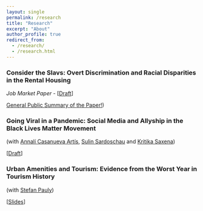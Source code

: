 ```yaml
---
layout: single
permalink: /research
title: "Research"
excerpt: "About"
author_profile: true
redirect_from:
  - /research/
  - /research.html
---
```



### Consider the Slavs: Overt Discrimination and Racial Disparities in the Rental Housing 
_Job Market Paper_ - [[Draft](pdfs/slavs_jmp.pdf)]

[General Public Summary of the Paper!](http://jmp-consider-the-slavs.tilda.ws/))

### Going Viral in a Pandemic: Social Media and Allyship in the Black Lives Matter Movement 
(with [Annalí Casanueva Artís](https://www.parisschoolofeconomics.eu/fr/casanueva-artis-annali-mireia/), [Sulin Sardoschau](https://sites.google.com/view/sulinsardoschau/home) and [Kritika Saxena](https://www.kritikasaxena.com/))

[[Draft](pdfs/Black_Lives_Matter_and_COVID_19.pdf)]

### Urban Amenities and Tourism: Evidence from the Worst Year in Tourism History 
(with [Stefan Pauly](https://stefanpauly.net/))

[[Slides](pdfs/tourism_slides.pdf)]
